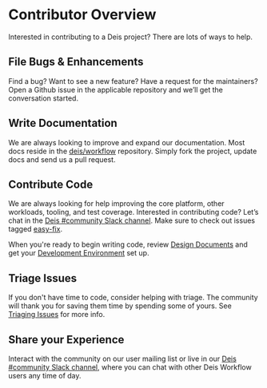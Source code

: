 # Contributor Overview

Interested in contributing to a Deis project?  There are lots of ways to help.

## File Bugs & Enhancements

Find a bug? Want to see a new feature? Have a request for the maintainers? Open a Github issue in the applicable repository and we’ll get the conversation started.

## Write Documentation

We are always looking to improve and expand our documentation. Most docs reside in the [deis/workflow][workflow] repository. Simply fork the project, update docs and send us a pull request.

## Contribute Code

We are always looking for help improving the core platform, other workloads, tooling, and test coverage. Interested in contributing code? Let’s chat in the [Deis #community Slack channel](https://slack.deis.io). Make sure to check out issues tagged [easy-fix][].

When you're ready to begin writing code, review [Design Documents][dd] and get your [Development Environment][dev-environment] set up.

## Triage Issues

If you don't have time to code, consider helping with triage. The community will thank you for saving them time by spending some of yours. See [Triaging Issues](triaging-issues.md) for more info.

## Share your Experience

Interact with the community on our user mailing list or live in our [Deis #community Slack channel](https://slack.deis.io), where you can chat with other Deis Workflow users any time of day.

[workflow]: https://github.com/deis/workflow
[dd]: design-documents.md
[dev-environment]: development-environment.md
[easy-fix]: https://github.com/issues?q=user%3Adeis+label%3Aeasy-fix+is%3Aopen
